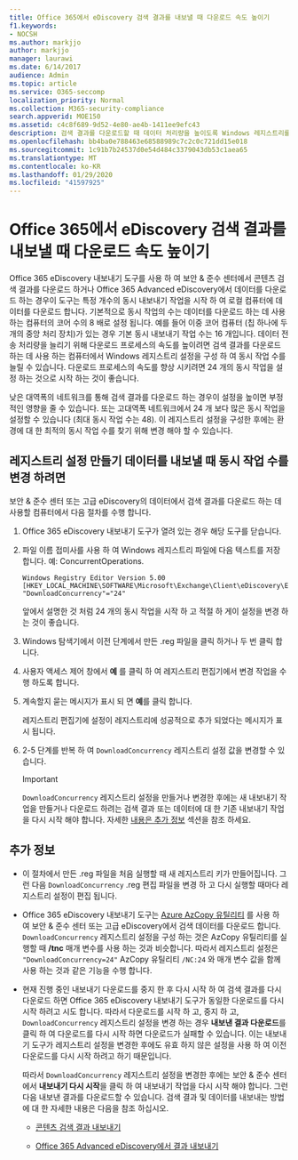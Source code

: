 ```yaml
---
title: Office 365에서 eDiscovery 검색 결과를 내보낼 때 다운로드 속도 높이기
f1.keywords:
- NOCSH
ms.author: markjjo
author: markjjo
manager: laurawi
ms.date: 6/14/2017
audience: Admin
ms.topic: article
ms.service: O365-seccomp
localization_priority: Normal
ms.collection: M365-security-compliance
search.appverid: MOE150
ms.assetid: c4c8f689-9d52-4e80-ae4b-1411ee9efc43
description: 검색 결과를 다운로드할 때 데이터 처리량을 높이도록 Windows 레지스트리를 구성 하는 방법과 Office 365의 보안 & 준수 센터 및 고급 eDiscovery에서 데이터를 검색 하는 방법을 알아봅니다.
ms.openlocfilehash: bb4ba0e788463e68588989c7c2c0c721dd15e018
ms.sourcegitcommit: 1c91b7b24537d0e54d484c3379043db53c1aea65
ms.translationtype: MT
ms.contentlocale: ko-KR
ms.lasthandoff: 01/29/2020
ms.locfileid: "41597925"
---
```

# <a name="increase-the-download-speed-when-exporting-ediscovery-search-results-from-office-365"></a>Office 365에서 eDiscovery 검색 결과를 내보낼 때 다운로드 속도 높이기

Office 365 eDiscovery 내보내기 도구를 사용 하 여 보안 & 준수 센터에서 콘텐츠 검색 결과를 다운로드 하거나 Office 365 Advanced eDiscovery에서 데이터를 다운로드 하는 경우이 도구는 특정 개수의 동시 내보내기 작업을 시작 하 여 로컬 컴퓨터에 데이터를 다운로드 합니다. 기본적으로 동시 작업의 수는 데이터를 다운로드 하는 데 사용 하는 컴퓨터의 코어 수의 8 배로 설정 됩니다. 예를 들어 이중 코어 컴퓨터 (칩 하나에 두 개의 중앙 처리 장치)가 있는 경우 기본 동시 내보내기 작업 수는 16 개입니다. 데이터 전송 처리량을 늘리기 위해 다운로드 프로세스의 속도를 높이려면 검색 결과를 다운로드 하는 데 사용 하는 컴퓨터에서 Windows 레지스트리 설정을 구성 하 여 동시 작업 수를 늘릴 수 있습니다. 다운로드 프로세스의 속도를 향상 시키려면 24 개의 동시 작업을 설정 하는 것으로 시작 하는 것이 좋습니다.
  
낮은 대역폭의 네트워크를 통해 검색 결과를 다운로드 하는 경우이 설정을 높이면 부정적인 영향을 줄 수 있습니다. 또는 고대역폭 네트워크에서 24 개 보다 많은 동시 작업을 설정할 수 있습니다 (최대 동시 작업 수는 48). 이 레지스트리 설정을 구성한 후에는 환경에 대 한 최적의 동시 작업 수를 찾기 위해 변경 해야 할 수 있습니다.
  
## <a name="create-a-registry-setting-to-change-the-number-of-concurrent-operations-when-exporting-data"></a>레지스트리 설정 만들기 데이터를 내보낼 때 동시 작업 수를 변경 하려면

보안 & 준수 센터 또는 고급 eDiscovery의 데이터에서 검색 결과를 다운로드 하는 데 사용할 컴퓨터에서 다음 절차를 수행 합니다.
  
1. Office 365 eDiscovery 내보내기 도구가 열려 있는 경우 해당 도구를 닫습니다. 
    
2. 파일 이름 접미사를 사용 하 여 Windows 레지스트리 파일에 다음 텍스트를 저장 합니다. 예: ConcurrentOperations. 
    
    ```text
    Windows Registry Editor Version 5.00
    [HKEY_LOCAL_MACHINE\SOFTWARE\Microsoft\Exchange\Client\eDiscovery\ExportTool]
    "DownloadConcurrency"="24"
    ```

    앞에서 설명한 것 처럼 24 개의 동시 작업을 시작 하 고 적절 하 게이 설정을 변경 하는 것이 좋습니다.
    
3. Windows 탐색기에서 이전 단계에서 만든 .reg 파일을 클릭 하거나 두 번 클릭 합니다.
    
4. 사용자 액세스 제어 창에서 **예** 를 클릭 하 여 레지스트리 편집기에서 변경 작업을 수행 하도록 합니다. 
    
5. 계속할지 묻는 메시지가 표시 되 면 **예**를 클릭 합니다.
    
    레지스트리 편집기에 설정이 레지스트리에 성공적으로 추가 되었다는 메시지가 표시 됩니다.
    
6. 2-5 단계를 반복 하 여 `DownloadConcurrency` 레지스트리 설정 값을 변경할 수 있습니다. 
    
    > [!IMPORTANT]
    > `DownloadConcurrency` 레지스트리 설정을 만들거나 변경한 후에는 새 내보내기 작업을 만들거나 다운로드 하려는 검색 결과 또는 데이터에 대 한 기존 내보내기 작업을 다시 시작 해야 합니다. 자세한 [내용은 추가 정보](#more-information) 섹션을 참조 하세요. 
  
## <a name="more-information"></a>추가 정보

- 이 절차에서 만든 .reg 파일을 처음 실행할 때 새 레지스트리 키가 만들어집니다. 그런 다음 `DownloadConcurrency` .reg 편집 파일을 변경 하 고 다시 실행할 때마다 레지스트리 설정이 편집 됩니다. 
    
- Office 365 eDiscovery 내보내기 도구는 [Azure AzCopy 유틸리티](https://go.microsoft.com/fwlink/?linkid=849949) 를 사용 하 여 보안 & 준수 센터 또는 고급 eDiscovery에서 검색 데이터를 다운로드 합니다. `DownloadConcurrency` 레지스트리 설정을 구성 하는 것은 AzCopy 유틸리티를 실행할 때 **/tnc** 매개 변수를 사용 하는 것과 비슷합니다. 따라서 레지스트리 설정은 `"DownloadConcurrency=24"` AzCopy 유틸리티 `/NC:24` 와 매개 변수 값을 함께 사용 하는 것과 같은 기능을 수행 합니다. 
    
- 현재 진행 중인 내보내기 다운로드를 중지 한 후 다시 시작 하 여 검색 결과를 다시 다운로드 하면 Office 365 eDiscovery 내보내기 도구가 동일한 다운로드를 다시 시작 하려고 시도 합니다. 따라서 다운로드를 시작 하 고, 중지 하 고, `DownloadConcurrency` 레지스트리 설정을 변경 하는 경우 **내보낸 결과 다운로드**를 클릭 하 여 다운로드를 다시 시작 하면 다운로드가 실패할 수 있습니다. 이는 내보내기 도구가 레지스트리 설정을 변경한 후에도 유효 하지 않은 설정을 사용 하 여 이전 다운로드를 다시 시작 하려고 하기 때문입니다.
    
    따라서 `DownloadConcurrency` 레지스트리 설정을 변경한 후에는 보안 & 준수 센터에서 **내보내기 다시 시작**을 클릭 하 여 내보내기 작업을 다시 시작 해야 합니다. 그런 다음 내보낸 결과를 다운로드할 수 있습니다. 검색 결과 및 데이터를 내보내는 방법에 대 한 자세한 내용은 다음을 참조 하십시오.
    
  - [콘텐츠 검색 결과 내보내기](export-search-results.md)
    
  - [Office 365 Advanced eDiscovery에서 결과 내보내기](export-results-in-advanced-ediscovery.md)
    
